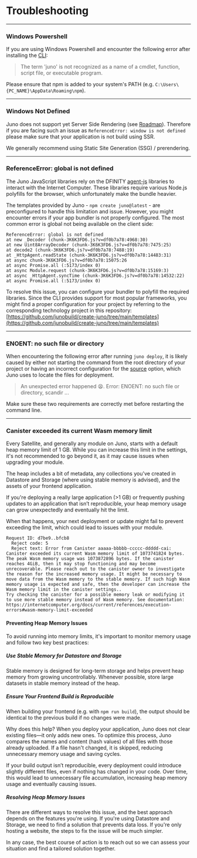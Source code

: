 # Troubleshooting

---

### Windows Powershell

If you are using Windows Powershell and encounter the following error after installing the [CLI]:

> The term 'juno' is not recognized as a name of a cmdlet, function, script file, or executable program.

Please ensure that npm is added to your system's PATH (e.g. `C:\Users\{PC_NAME}\AppData\Roaming\npm`).

---

### Windows Not Defined

Juno does not support yet Server Side Rendering (see [Roadmap](./white-paper/roadmap.mdx)). Therefore if you are facing such an issue as `ReferenceError: window is not defined` please make sure that your application is not build using SSR.

We generally recommend using Static Site Generation (SSG) / prerendering.

---

### ReferenceError: global is not defined

The Juno JavaScript libraries rely on the DFINITY [agent-js](https://github.com/dfinity/agent-js/) libraries to interact with the Internet Computer. These libraries require various Node.js polyfills for the browser, which unfortunately make the bundle heavier.

The templates provided by Juno - `npm create juno@latest` - are preconfigured to handle this limitation and issue. However, you might encounter errors if your app bundler is not properly configured. The most common error is global not being available on the client side:

```
ReferenceError: global is not defined
at new _Decoder (chunk-3K6K3FD6.js?v=df0b7a78:4968:30)
at new Uint8ArrayDecoder (chunk-3K6K3FD6.js?v=df0b7a78:7475:25)
at decode2 (chunk-3K6K3FD6.js?v=df0b7a78:7488:19)
at _HttpAgent.readState (chunk-3K6K3FD6.js?v=df0b7a78:14483:31)
at async chunk-3K6K3FD6.js?v=df0b7a78:15075:26
at async Promise.all (:5173/index 0)
at async Module.request (chunk-3K6K3FD6.js?v=df0b7a78:15169:3)
at async _HttpAgent.syncTime (chunk-3K6K3FD6.js?v=df0b7a78:14532:22)
at async Promise.all (:5173/index 0)
```

To resolve this issue, you can configure your bundler to polyfill the required libraries. Since the CLI provides support for most popular frameworks, you might find a proper configuration for your project by referring to the corresponding technology project in this repository: [https://github.com/junobuild/create-juno/tree/main/templates](https://github.com/junobuild/create-juno/tree/main/templates)

---

### ENOENT: no such file or directory

When encountering the following error after running `juno deploy`, it is likely caused by either not starting the command from the root directory of your project or having an incorrect configuration for the [source](build/hosting/configuration.mdx#source) option, which Juno uses to locate the files for deployment.

> An unexpected error happened 😫. Error: ENOENT: no such file or directory, scandir ...

Make sure these two requirements are correctly met before restarting the command line.

---

### Canister exceeded its current Wasm memory limit

Every Satellite, and generally any module on Juno, starts with a default heap memory limit of 1 GB. While you can increase this limit in the settings, it's not recommended to go beyond it, as it may cause issues when upgrading your module.

The heap includes a bit of metadata, any collections you've created in Datastore and Storage (where using stable memory is advised), and the assets of your frontend application.

If you're deploying a really large application (>1 GB) or frequently pushing updates to an application that isn’t reproducible, your heap memory usage can grow unexpectedly and eventually hit the limit.

When that happens, your next deployment or update might fail to prevent exceeding the limit, which could lead to issues with your module.

```
Request ID: d7be9..bfcb8
  Reject code: 5
  Reject text: Error from Canister aaaaa-bbbbb-ccccc-ddddd-cai: Canister exceeded its current Wasm memory limit of 1073741824 bytes. The peak Wasm memory usage was 1073872896 bytes. If the canister reaches 4GiB, then it may stop functioning and may become unrecoverable. Please reach out to the canister owner to investigate the reason for the increased memory usage. It might be necessary to move data from the Wasm memory to the stable memory. If such high Wasm memory usage is expected and safe, then the developer can increase the Wasm memory limit in the canister settings..
Try checking the canister for a possible memory leak or modifying it to use more stable memory instead of Wasm memory. See documentation: https://internetcomputer.org/docs/current/references/execution-errors#wasm-memory-limit-exceeded
```

#### Preventing Heap Memory Issues

To avoid running into memory limits, it's important to monitor memory usage and follow two key best practices:

##### Use Stable Memory for Datastore and Storage

Stable memory is designed for long-term storage and helps prevent heap memory from growing uncontrollably. Whenever possible, store large datasets in stable memory instead of the heap.

##### Ensure Your Frontend Build is Reproducible

When building your frontend (e.g. with `npm run build`), the output should be identical to the previous build if no changes were made.

Why does this help? When you deploy your application, Juno does not clear existing files—it only adds new ones. To optimize this process, Juno compares the names and content (hash values) of all files with those already uploaded. If a file hasn't changed, it is skipped, reducing unnecessary memory usage and saving cycles.

If your build output isn’t reproducible, every deployment could introduce slightly different files, even if nothing has changed in your code. Over time, this would lead to unnecessary file accumulation, increasing heap memory usage and eventually causing issues.

##### Resolving Heap Memory Issues

There are different ways to resolve this issue, and the best approach depends on the features you're using. If you're using Datastore and Storage, we need to find a solution that prevents data loss. If you're only hosting a website, the steps to fix the issue will be much simpler.

In any case, the best course of action is to reach out so we can assess your situation and find a tailored solution together.

[CLI]: miscellaneous/cli.mdx
